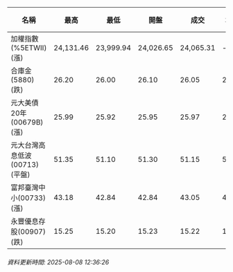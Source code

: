 | 名稱 | 最高 | 最低 | 開盤 | 成交 | 均價 | 成交金額(億) | 昨收 | 漲跌幅 | 漲跌 | 總量 | 昨量 | 振幅 |
| -------- | -------- | -------- | -------- |-------- | -------- | -------- |-------- |-------- |-------- | -------- | -------- |-------- |
|加權指數(%5ETWII) (漲)|24,131.46|23,999.94|24,026.65|24,065.31|-|3,430.42|24,003.77|0.26%|61.54|5,766,273|0|0.55%|
|合庫金(5880) (跌)|26.20|26.00|26.10|26.05|26.06|1.90|26.25|0.76%|0.20|7,288|10,456|0.76%|
|元大美債20年(00679B) (漲)|25.99|25.92|25.95|25.97|25.96|5.77|25.90|0.27%|0.07|22,212|60,775|0.27%|
|元大台灣高息低波(00713) (平盤)|51.35|51.10|51.30|51.15|51.21|2.69|51.15|0.00%|0.00|5,243|9,816|0.49%|
|富邦臺灣中小(00733) (漲)|43.18|42.84|42.84|43.05|43.03|0.444|42.20|2.01%|0.85|1,032|1,116|0.81%|
|永豐優息存股(00907) (跌)|15.25|15.20|15.23|15.22|15.21|0.066|15.23|0.07%|0.01|435|1,145|0.33%|
###### 資料更新時間: 2025-08-08 12:36:26